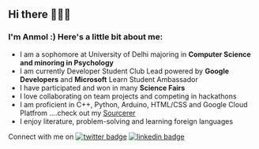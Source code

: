 ## Hi there 👩🏻‍💻

### I'm Anmol :) Here's a little bit about me:

- I am a sophomore at University of Delhi majoring in **Computer Science and minoring in Psychology**
- I am currently Developer Student Club Lead powered by **Google Developers** and **Microsoft** Learn Student Ambassador
- I have participated and won in many **Science Fairs**
- I love collaborating on team projects and competing in hackathons
- I am proficient in C++, Python, Arduino, HTML/CSS and Google Cloud Platfrom ....check out my [Sourcerer](https://sourcerer.io/anmolkaur18)
- I enjoy literature, problem-solving <!--going on bike rides--> and learning foreign languages 

Connect with me on [![twitter badge](https://img.shields.io/badge/@_AnmolKaur_-30302f?style=flat&logo=twitter)](https://twitter.com/_AnmolKaur_) [![linkedin badge](https://img.shields.io/badge/Anmol_Kaur-30302f?style=flat&logo=linkedin)](https://www.linkedin.com/in/anmol-kaur-04ba1b190)

<!--
Here are some ideas to get you started:

- 👩🏻‍💻 I’m currently learning Data Structures and Web Development
- 👯 I’m looking to collaborate on Projects and Hackathons 
- ⚡ Fun fact: I enjoy reading Literature and Writing Poems ✨
 🌈 Random :) I am SlytherClaw 🧙 and INTP 🧐

[![instagram badge](https://img.shields.io/badge/AnmolKaur_-30302f?style=flat&logo=instagram)](https://www.instagram.com/realanmolkaur/)
[![medium badge](https://img.shields.io/badge/AnmolKaurMinhas_-30302f?style=flat&logo=medium)](https://medium.com/@anmolkaurminhas)
 -->

<!-- and [Linktree](https://linktr.ee/anmolkaur) -->


 <!--
[![Anmol Kaur LinkedIn](https://img.shields.io/badge/LinkedIn-black?style=flat&logo=linkedin)](https://www.linkedin.com/in/anmol-kaur-04ba1b1907)
![](https://img.shields.io/twitter/follow/_AnmolKaur_?style=social)![](https://img.shields.io/twitter/follow/LearningAK__?style=social) 
-->
